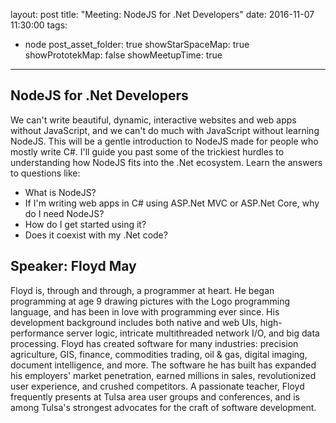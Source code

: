layout: post
title: "Meeting: NodeJS for .Net Developers"
date: 2016-11-07 11:30:00
tags:
- node
post_asset_folder: true
showStarSpaceMap: true
showPrototekMap: false
showMeetupTime: true
---

## NodeJS for .Net Developers
We can't write beautiful, dynamic, interactive websites and web apps without JavaScript, and we can't do much with JavaScript without learning NodeJS. This will be a gentle introduction to NodeJS made for people who mostly write C#. I'll guide you past some of the trickiest hurdles to understanding how NodeJS fits into the .Net ecosystem. Learn the answers to questions like:

- What is NodeJS?
- If I'm writing web apps in C# using ASP.Net MVC or ASP.Net Core, why do I need NodeJS?
- How do I get started using it?
- Does it coexist with my .Net code?

## Speaker: Floyd May
Floyd is, through and through, a programmer at heart. He began programming at age 9 drawing pictures with the Logo programming language, and has been in love with programming ever since. His development background includes both native and web UIs, high-performance server logic, intricate multithreaded network I/O, and big data processing. Floyd has created software for many industries: precision agriculture, GIS, finance, commodities trading, oil & gas, digital imaging, document intelligence, and more. The software he has built has expanded his employers' market penetration, earned millions in sales, revolutionized user experience, and crushed competitors. A passionate teacher, Floyd frequently presents at Tulsa area user groups and conferences, and is among Tulsa's strongest advocates for the craft of software development.
